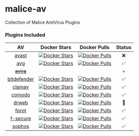 malice-av
=========

Collection of Malice AntiVirus Plugins

### Plugins Included

|                                           AV                                           |                                                         Docker Stars                                                        |                                                         Docker Pulls                                                        |       Status       |
|:--------------------------------------------------------------------------------------:|:---------------------------------------------------------------------------------------------------------------------------:|:---------------------------------------------------------------------------------------------------------------------------:|:------------------:|
| [avast](https://github.com/maliceio/malice-av/blob/master/avast/README.md)             |       [![Docker Stars](https://img.shields.io/docker/stars/malice/avast.svg)](https://hub.docker.com/r/malice/avast/)       |       [![Docker Pulls](https://img.shields.io/docker/pulls/malice/avast.svg)](https://hub.docker.com/r/malice/avast/)       |         :x:        |
| [avg](https://github.com/maliceio/malice-avg/blob/master/README.md)                    |         [![Docker Stars](https://img.shields.io/docker/stars/malice/avg.svg)](https://hub.docker.com/r/malice/avg/)         |         [![Docker Pulls](https://img.shields.io/docker/pulls/malice/avg.svg)](https://hub.docker.com/r/malice/avg/)         | :white_check_mark: |
| ~~[avira](https://github.com/maliceio/malice-av/blob/master/avira/README.md)~~         |                                                                                                                             |                                                                                                                             |       :skull:      |
| [bitdefender](https://github.com/maliceio/malice-bitdefender/blob/master/README.md)    | [![Docker Stars](https://img.shields.io/docker/stars/malice/bitdefender.svg)](https://hub.docker.com/r/malice/bitdefender/) | [![Docker Pulls](https://img.shields.io/docker/pulls/malice/bitdefender.svg)](https://hub.docker.com/r/malice/bitdefender/) | :white_check_mark: |
| [clamav](https://github.com/maliceio/malice-clamav/blob/master/README.md)              |      [![Docker Stars](https://img.shields.io/docker/stars/malice/clamav.svg)](https://hub.docker.com/r/malice/clamav/)      |      [![Docker Pulls](https://img.shields.io/docker/pulls/malice/clamav.svg)](https://hub.docker.com/r/malice/clamav/)      | :white_check_mark: |
| [comodo](https://github.com/maliceio/malice-comodo/blob/master/README.md)              |      [![Docker Stars](https://img.shields.io/docker/stars/malice/comodo.svg)](https://hub.docker.com/r/malice/comodo/)      |      [![Docker Pulls](https://img.shields.io/docker/pulls/malice/comodo.svg)](https://hub.docker.com/r/malice/comodo/)      | :white_check_mark: |
| [drweb](https://github.com/maliceio/malice-av/blob/master/drweb/README.md)             |       [![Docker Stars](https://img.shields.io/docker/stars/malice/drweb.svg)](https://hub.docker.com/r/malice/drweb/)       |       [![Docker Pulls](https://img.shields.io/docker/pulls/malice/drweb.svg)](https://hub.docker.com/r/malice/drweb/)       |   :construction:   |
| [fprot](https://github.com/maliceio/malice-fprot/blob/master/README.md)                |       [![Docker Stars](https://img.shields.io/docker/stars/malice/fprot.svg)](https://hub.docker.com/r/malice/fprot/)       |       [![Docker Pulls](https://img.shields.io/docker/pulls/malice/fprot.svg)](https://hub.docker.com/r/malice/fprot/)       | :white_check_mark: |
| [f-secure](https://github.com/maliceio/malice-fsecure/blob/master/README.md)           |    [![Docker Stars](https://img.shields.io/docker/stars/malice/f-secure.svg)](https://hub.docker.com/r/malice/f-secure/)    |    [![Docker Pulls](https://img.shields.io/docker/pulls/malice/f-secure.svg)](https://hub.docker.com/r/malice/f-secure/)    | :white_check_mark: |
| [sophos](https://github.com/maliceio/malice-sophos/blob/master/README.md)              |      [![Docker Stars](https://img.shields.io/docker/stars/malice/sophos.svg)](https://hub.docker.com/r/malice/sophos/)      |      [![Docker Pulls](https://img.shields.io/docker/pulls/malice/sophos.svg)](https://hub.docker.com/r/malice/sophos/)      | :white_check_mark: |
